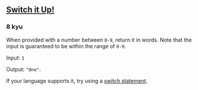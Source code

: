<h2><a href=https://www.codewars.com/kata/5808dcb8f0ed42ae34000031/train/javascript target="_blank">Switch it Up!</a></h2><h3>8 kyu</h3><p>When provided with a number between <code>0-9</code>, return it in words. Note that the input is guaranteed to be within the range of <code>0-9</code>.</p><p>Input: <code>1</code></p><p>Output: <code>"One"</code>.</p><p>If your language supports it, try using a <a href="https://en.wikipedia.org/wiki/Switch_statement" data-turbolinks="false" target="_blank">switch statement</a>.</p>